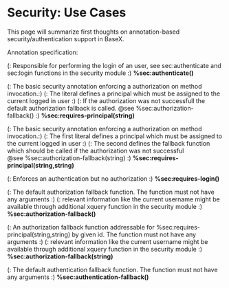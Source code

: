 
# Security: Use Cases
 


 
This page will summarize first thoughts on annotation-based security/authentication support in BaseX. 

 
Annotation specification: 

 
(: Responsible for performing the login of an user, see sec:authenticate and sec:login functions in the security module :) **%sec:authenticate()**

 
(: The basic security annotation enforcing a authorization on method invocation.:) (: The literal defines a principal which must be assigned to the current logged in user :) (: If the authorization was not successfull the default authorization fallback is called. @see %sec:authorization-fallback() :) **%sec:requires-principal(string)**

 
(: The basic security annotation enforcing a authorization on method invocation.:) (: The first literal defines a principal which must be assigned to the current logged in user :) (: The second defines the fallback function which should be called if the authorization was not successful @see %sec:authorization-fallback(string) :) **%sec:requires-principal(string,string)**

 
(: Enforces an authentication but no authorization :) **%sec:requires-login()**

 
(: The default authorization fallback function. The function must not have any arguments :) (: relevant information like the current username might be available through additional xquery function in the security module :) **%sec:authorization-fallback()**

 
(: An authorization fallback function addressable for %sec:requires-principal(string,string) by given id. The function must not have any arguments :) (: relevant information like the current username might be available through additional xquery function in the security module :) **%sec:authorization-fallback(string)**

 
(: The default authentication fallback function. The function must not have any arguments :) **%sec:authentication-fallback()**

